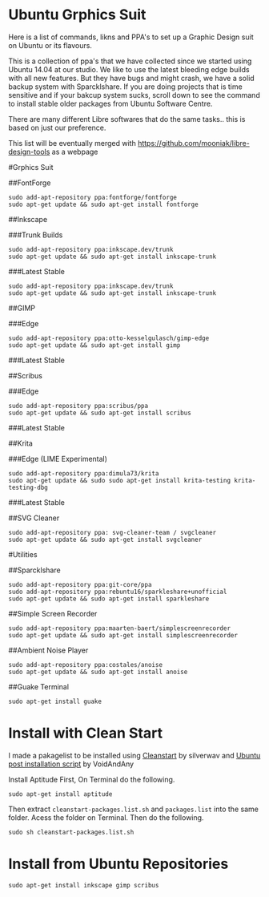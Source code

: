 Ubuntu Grphics Suit
==================

Here is a list of commands, likns and PPA's to set up a Graphic Design suit on Ubuntu or its flavours.

This is a collection of ppa's that we have collected since we started using Ubuntu 14.04 at our studio. We like to use the latest bleeding edge builds with all new features. But they have bugs and might crash, we have a solid backup system with Sparcklshare. If you are doing projects that is time sensitive and if your bakcup system sucks, scroll down to see the command to install stable older packages from Ubuntu Software Centre.

There are many different Libre softwares that do the same tasks.. this is based on just our preference.

This list will be eventually merged with https://github.com/mooniak/libre-design-tools as a webpage



#Grphics Suit 

##FontForge
```
sudo add-apt-repository ppa:fontforge/fontforge
sudo apt-get update && sudo apt-get install fontforge

```
##Inkscape 

###Trunk Builds
```
sudo add-apt-repository ppa:inkscape.dev/trunk
sudo apt-get update && sudo apt-get install inkscape-trunk
```
###Latest Stable
```
sudo add-apt-repository ppa:inkscape.dev/trunk
sudo apt-get update && sudo apt-get install inkscape-trunk
```

##GIMP 

###Edge
```
sudo add-apt-repository ppa:otto-kesselgulasch/gimp-edge
sudo apt-get update && sudo apt-get install gimp
```
###Latest Stable

##Scribus 

###Edge

```
sudo add-apt-repository ppa:scribus/ppa
sudo apt-get update && sudo apt-get install scribus
```
###Latest Stable

##Krita 

###Edge (LIME Experimental)
```
sudo add-apt-repository ppa:dimula73/krita
sudo apt-get update && sudo sudo apt-get install krita-testing krita-testing-dbg 
```
###Latest Stable


##SVG Cleaner

```
sudo add-apt-repository ppa: svg-cleaner-team / svgcleaner
sudo apt-get update && sudo apt-get install svgcleaner
```


#Utilities

##Sparcklshare

```
sudo add-apt-repository ppa:git-core/ppa
sudo add-apt-repository ppa:rebuntu16/sparkleshare+unofficial
sudo apt-get update && sudo apt-get install sparkleshare
```

##Simple Screen Recorder
```
sudo add-apt-repository ppa:maarten-baert/simplescreenrecorder
sudo apt-get update && sudo apt-get install simplescreenrecorder
```

##Ambient Noise Player

```
sudo add-apt-repository ppa:costales/anoise
sudo apt-get update && sudo apt-get install anoise
```

##Guake Terminal

```
sudo apt-get install guake
```



# Install with Clean Start

I made a pakagelist to be installed using [Cleanstart](https://silverwav.wordpress.com/2010/03/18/a-cleanstart-for-your-new-ubuntu-install-packages-from-a-list/) by silverwav and [Ubuntu post installation script](http://voidandany.free.fr/index.php/installer-de-facon-automatique-une-liste-de-package-et-les-depots-associes/) by VoidAndAny 

Install Aptitude First, On Terminal do the following.

`sudo apt-get install aptitude`

Then extract `cleanstart-packages.list.sh` and `packages.list` into the same folder. Acess the folder on Terminal. Then do the following.

`sudo sh cleanstart-packages.list.sh`


# Install from Ubuntu Repositories

```
sudo apt-get install inkscape gimp scribus 
